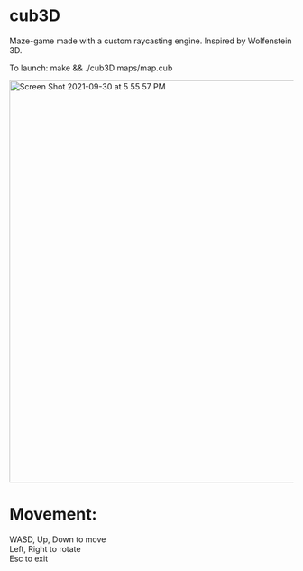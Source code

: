 # cub3D
Maze-game made with a custom raycasting engine. Inspired by Wolfenstein 3D. 

To launch: make && ./cub3D maps/map.cub


<img width="712" alt="Screen Shot 2021-09-30 at 5 55 57 PM" src="https://user-images.githubusercontent.com/63851589/135479665-1c47c37f-a6b7-4d43-aecb-4b567a5a57d0.png">



# Movement:
WASD, Up, Down to move\
Left, Right to rotate\
Esc to exit
